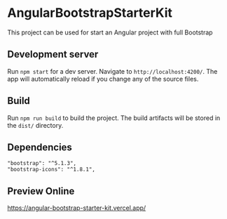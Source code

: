 # AngularBootstrapStarterKit

This project can be used for start an Angular project with full Bootstrap

## Development server

Run `npm start` for a dev server. Navigate to `http://localhost:4200/`. The app will automatically reload if you change any of the source files.

## Build

Run `npm run build` to build the project. The build artifacts will be stored in the `dist/` directory.

## Dependencies

    "bootstrap": "^5.1.3",
    "bootstrap-icons": "^1.8.1",

## Preview Online

https://angular-bootstrap-starter-kit.vercel.app/


